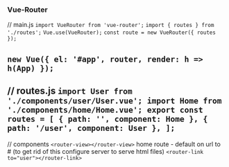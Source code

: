 ### Vue-Router
// main.js
`import VueRouter from 'vue-router';`
`import { routes } from './routes';`
`Vue.use(VueRouter);`
`const route = new VueRouter({
  routes
  });`

`new Vue({
  el: '#app',
  router,
  render: h => h(App)
  });`
---
// routes.js
`import User from './components/user/User.vue';
import Home from './components/home/Home.vue';
export const routes = [
  { path: '', component: Home },
  { path: '/user', component: User },
];`
---
// components
`<router-view></router-view>`
home route - default on url to # (to get rid of this configure server to serve html files)
`<router-link to="user"></router-link>`
